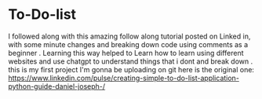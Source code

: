 # To-Do-list
I followed along with this amazing follow along tutorial posted on Linked in, with some minute changes and breaking down code using comments as a beginner .  Learning this way helped to Learn how to learn using different websites and use chatgpt to understand things that i dont and break down . this is my first project I'm gonna be uploading on git 
here is the original one: https://www.linkedin.com/pulse/creating-simple-to-do-list-application-python-guide-daniel-joseph-/
